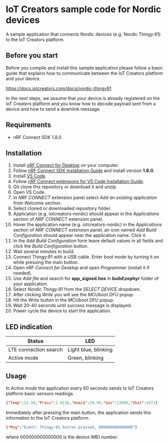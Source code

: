 # IoT Creators sample code for Nordic devices

A sample application that connects Nordic devices (e.g. Nordic Thingy:91) to the IoT Creators platform.

## Before you start

Before you compile and install this sample application please follow a basic guide that explains
how to communicate between the IoT Creators platform and your device.

https://docs.iotcreators.com/docs/nordic-thingy91

In the next steps, we assume that your device is already registered on the IoT Creators platform
and you know how to decode payload sent from a device and how to send a downlink message.

## Requirements

 * nRF Connect SDK 1.8.0

## Installation

1. Install [nRF Connect for Desktop](https://www.nordicsemi.com/Software-and-tools/Development-Tools/nRF-Connect-for-desktop/Download#infotabs) on your computer.
2. Follow [nRF Connect SDK Installation Guide](https://developer.nordicsemi.com/nRF_Connect_SDK/doc/latest/nrf/gs_assistant.html) and install version **1.8.0**.
3. Install [VS Code](https://code.visualstudio.com/download).
4. Follow [nRF Connect extensions for VS Code Installation Guide](https://nrfconnect.github.io/vscode-nrf-connect/connect/install.html).
5. Git clone this repository or download it and unzip.
6. Open VS Code.
7. In *NRF CONNECT* extension panel select *Add an existing application* from *Welcome* section.
8. Select cloned or downloaded repository folder.
9. Application (e.g. iotcreators-nordic) should appear in the *Applications* section of *NRF CONNECT* extension panel.
10. Hover the application name (e.g. iotcreators-nordic) in the *Applications* section of *NRF CONNECT* extension panel, 
    an icon named *Add Build Configuration* should appear near the application name. Click it.
11. In the *Add Build Configuration* form leave default values in all fields and click the *Build Configuration* button.
12. Wait several minutes to build.
13. Connect Thingy:91 with a USB cable. Enter boot mode by turning it on while pressing the main button.
14. Open *nRF Connect for Desktop* and open *Programmer* (install it if needed).
15. Use *Add file* and search for **app_signed.hex** in **build\zephyr** folder of your application.
16. Select *Nordic Thingy:91* from the *SELECT DEVICE* dropdown.
17. After clicking *Write* you will see the *MCUboot DFU* popup.
18. Hit the *Write* button in the *MCUboot DFU* popup.
19. Wait 20-40 seconds until success message is displayed.
20. Power cycle the device to start the application.

## LED indication

| Status                | LED                  |
| ----------------------|----------------------|
| LTE connection search | Light blue, blinking |
| Active mode           | Green, blinking      |

## Usage

In *Active mode* the application every 60 seconds sends to IoT Creators platform basic sensors readings.

```JSON
{"Temp":21.98,"Press":1.0116,"Humid":39.99,"Gas":13086,"Vbat":4371}
```

Immediately after pressing the main button, the application sends this information to the IoT Creators platform.

```JSON
{"Msg":"Event: Thingy:91 button pressed, 000000000000000"}
```

where 000000000000000 is the device IMEI number.
